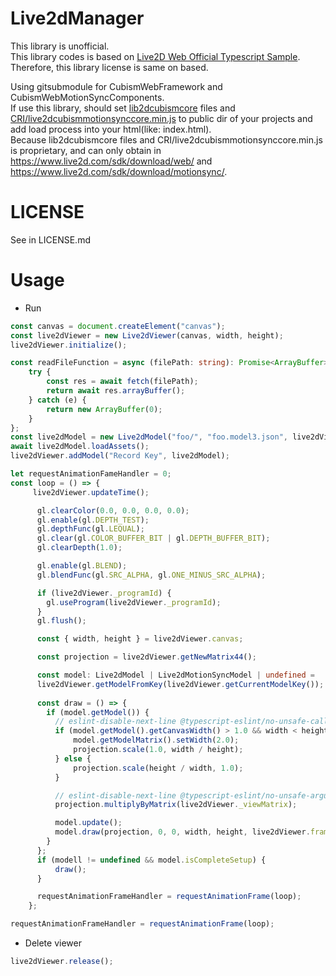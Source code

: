 # Live2dManager
This library is unofficial.  
This library codes is based on [Live2D Web Official Typescript Sample](https://github.com/Live2D/CubismWebSamples). Therefore, this library license is same on based.  
  
Using gitsubmodule for CubismWebFramework and CubismWebMotionSyncComponents.  
If use this library, should set [lib2dcubismcore](https://www.live2d.com/sdk/download/web/) files and [CRI/live2dcubismmotionsynccore.min.js](https://www.live2d.com/sdk/download/motionsync/) to public dir of your projects and add load process into your html(like: index.html).  
Because lib2dcubismcore files and CRI/live2dcubismmotionsynccore.min.js is proprietary, and can only obtain in https://www.live2d.com/sdk/download/web/ and https://www.live2d.com/sdk/download/motionsync/.  

# LICENSE
See in LICENSE.md

# Usage
- Run
```typescript
const canvas = document.createElement("canvas");
const live2dViewer = new Live2dViewer(canvas, width, height);
live2dViewer.initialize();

const readFileFunction = async (filePath: string): Promise<ArrayBuffer> => {
    try {
        const res = await fetch(filePath);
        return await res.arrayBuffer();
    } catch (e) {
        return new ArrayBuffer(0);
    }
};
const live2dModel = new Live2dModel("foo/", "foo.model3.json", live2dViewer, readFileFunction);
await live2dModel.loadAssets();
live2dViewer.addModel("Record Key", live2dModel);

let requestAnimationFameHandler = 0;
const loop = () => {
     live2dViewer.updateTime();

      gl.clearColor(0.0, 0.0, 0.0, 0.0);
      gl.enable(gl.DEPTH_TEST);
      gl.depthFunc(gl.LEQUAL);
      gl.clear(gl.COLOR_BUFFER_BIT | gl.DEPTH_BUFFER_BIT);
      gl.clearDepth(1.0);

      gl.enable(gl.BLEND);
      gl.blendFunc(gl.SRC_ALPHA, gl.ONE_MINUS_SRC_ALPHA);

      if (live2dViewer._programId) {
        gl.useProgram(live2dViewer._programId);
      }
      gl.flush();

      const { width, height } = live2dViewer.canvas;

      const projection = live2dViewer.getNewMatrix44();

      const model: Live2dModel | Live2dMotionSyncModel | undefined =
      live2dViewer.getModelFromKey(live2dViewer.getCurrentModelKey());
      
      const draw = () => {
        if (model.getModel()) {
          // eslint-disable-next-line @typescript-eslint/no-unsafe-call, @typescript-eslint/no-unsafe-member-access
          if (model.getModel().getCanvasWidth() > 1.0 && width < height) {
              model.getModelMatrix().setWidth(2.0);
              projection.scale(1.0, width / height);
          } else {
              projection.scale(height / width, 1.0);
          }

          // eslint-disable-next-line @typescript-eslint/no-unsafe-argument
          projection.multiplyByMatrix(live2dViewer._viewMatrix);

          model.update();
          model.draw(projection, 0, 0, width, height, live2dViewer.frameBuffer);
        }
      };
      if (modell != undefined && model.isCompleteSetup) {
          draw();
      }

      requestAnimationFrameHandler = requestAnimationFrame(loop);
    };

requestAnimationFrameHandler = requestAnimationFrame(loop);

```
- Delete viewer
```typescript
live2dViewer.release();
```

